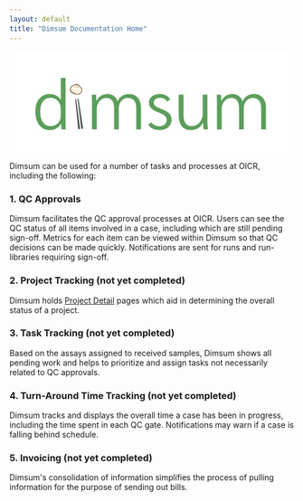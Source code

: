 ```yaml
---
layout: default
title: "Dimsum Documentation Home"
---
```


![Dimsum](images/dimsum_logo.svg)

Dimsum can be used for a number of tasks and processes at OICR, including the following:

### 1. QC Approvals

Dimsum facilitates the QC approval processes at OICR. Users can see the QC status of all items
involved in a case, including which are still pending sign-off. Metrics for each item can be viewed
within Dimsum so that QC decisions can be made quickly. Notifications are sent for runs and
run-libraries requiring sign-off.

### 2. Project Tracking (not yet completed)

Dimsum holds [Project Detail](/user_manual/details/) pages which aid in determining the overall
status of a project.

### 3. Task Tracking (not yet completed)

Based on the assays assigned to received samples, Dimsum shows all pending work and helps to
prioritize and assign tasks not necessarily related to QC approvals.

### 4. Turn-Around Time Tracking (not yet completed)

Dimsum tracks and displays the overall time a case has been in progress, including the time spent in
each QC gate. Notifications may warn if a case is falling behind schedule.

### 5. Invoicing (not yet completed)

Dimsum's consolidation of information simplifies the process of pulling information for the purpose
of sending out bills.
